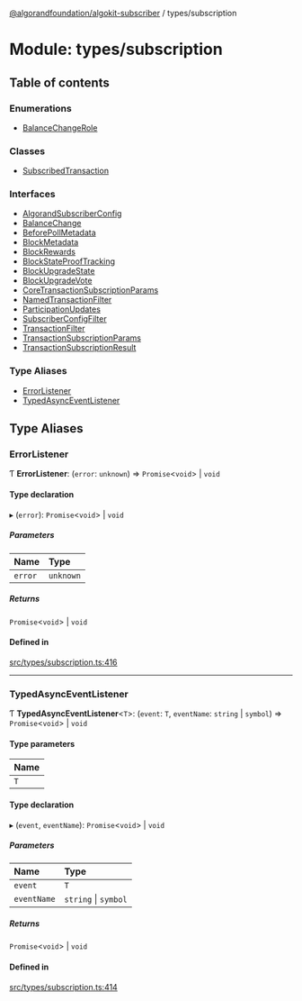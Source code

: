 [@algorandfoundation/algokit-subscriber](../README.md) / types/subscription

# Module: types/subscription

## Table of contents

### Enumerations

- [BalanceChangeRole](../enums/types_subscription.BalanceChangeRole.md)

### Classes

- [SubscribedTransaction](../classes/types_subscription.SubscribedTransaction.md)

### Interfaces

- [AlgorandSubscriberConfig](../interfaces/types_subscription.AlgorandSubscriberConfig.md)
- [BalanceChange](../interfaces/types_subscription.BalanceChange.md)
- [BeforePollMetadata](../interfaces/types_subscription.BeforePollMetadata.md)
- [BlockMetadata](../interfaces/types_subscription.BlockMetadata.md)
- [BlockRewards](../interfaces/types_subscription.BlockRewards.md)
- [BlockStateProofTracking](../interfaces/types_subscription.BlockStateProofTracking.md)
- [BlockUpgradeState](../interfaces/types_subscription.BlockUpgradeState.md)
- [BlockUpgradeVote](../interfaces/types_subscription.BlockUpgradeVote.md)
- [CoreTransactionSubscriptionParams](../interfaces/types_subscription.CoreTransactionSubscriptionParams.md)
- [NamedTransactionFilter](../interfaces/types_subscription.NamedTransactionFilter.md)
- [ParticipationUpdates](../interfaces/types_subscription.ParticipationUpdates.md)
- [SubscriberConfigFilter](../interfaces/types_subscription.SubscriberConfigFilter.md)
- [TransactionFilter](../interfaces/types_subscription.TransactionFilter.md)
- [TransactionSubscriptionParams](../interfaces/types_subscription.TransactionSubscriptionParams.md)
- [TransactionSubscriptionResult](../interfaces/types_subscription.TransactionSubscriptionResult.md)

### Type Aliases

- [ErrorListener](types_subscription.md#errorlistener)
- [TypedAsyncEventListener](types_subscription.md#typedasynceventlistener)

## Type Aliases

### ErrorListener

Ƭ **ErrorListener**: (`error`: `unknown`) => `Promise`\<`void`\> \| `void`

#### Type declaration

▸ (`error`): `Promise`\<`void`\> \| `void`

##### Parameters

| Name    | Type      |
| :------ | :-------- |
| `error` | `unknown` |

##### Returns

`Promise`\<`void`\> \| `void`

#### Defined in

[src/types/subscription.ts:416](https://github.com/algorandfoundation/algokit-subscriber-ts/blob/main/src/types/subscription.ts#L416)

---

### TypedAsyncEventListener

Ƭ **TypedAsyncEventListener**\<`T`\>: (`event`: `T`, `eventName`: `string` \| `symbol`) => `Promise`\<`void`\> \| `void`

#### Type parameters

| Name |
| :--- |
| `T`  |

#### Type declaration

▸ (`event`, `eventName`): `Promise`\<`void`\> \| `void`

##### Parameters

| Name        | Type                 |
| :---------- | :------------------- |
| `event`     | `T`                  |
| `eventName` | `string` \| `symbol` |

##### Returns

`Promise`\<`void`\> \| `void`

#### Defined in

[src/types/subscription.ts:414](https://github.com/algorandfoundation/algokit-subscriber-ts/blob/main/src/types/subscription.ts#L414)
